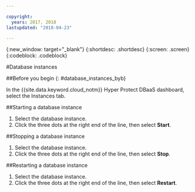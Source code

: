 ```yaml
---

copyright:
  years: 2017, 2018
lastupdated: "2018-04-23"

---
```


{:new_window: target="_blank"}
{:shortdesc: .shortdesc}
{:screen: .screen}
{:codeblock: .codeblock}


#Database instances

##Before you begin
{: #database_instances_byb}

In the {{site.data.keyword.cloud_notm}} Hyper Protect DBaaS dashboard, select the Instances tab.

##Starting a database instance

1. Select the database instance.
2. Click the three dots at the right end of the line, then select **Start**.

##Stopping a database instance

1. Select the database instance.
2. Click the three dots at the right end of the line, then select **Stop**.

##Restarting a database instance

1. Select the database instance.
2. Click the three dots at the right end of the line, then select **Restart**.
